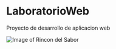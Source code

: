 # LaboratorioWeb

Proyecto de desarrollo de aplicacion web

![Image of Rincon del Sabor](https://scontent-dft4-2.xx.fbcdn.net/v/t1.0-9/10292527_1415972552013314_3122579781798807874_n.png?oh=8d5183da23277e992fa40414b3cefc11&oe=59138370)
